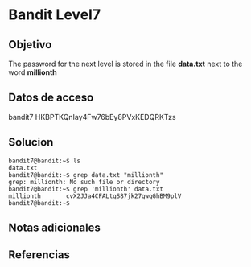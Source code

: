 # Bandit Level7

## Objetivo
The password for the next level is stored in the file **data.txt** next to the word **millionth**

## Datos de acceso
bandit7
HKBPTKQnIay4Fw76bEy8PVxKEDQRKTzs

## Solucion
```
bandit7@bandit:~$ ls
data.txt
bandit7@bandit:~$ grep data.txt "millionth"
grep: millionth: No such file or directory
bandit7@bandit:~$ grep 'millionth' data.txt
millionth       cvX2JJa4CFALtqS87jk27qwqGhBM9plV
bandit7@bandit:~$ 

```
## Notas adicionales

## Referencias
